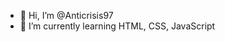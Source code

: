 - 👋 Hi, I’m @Anticrisis97
- 🌱 I’m currently learning HTML, CSS, JavaScript

<!---
Anticrisis97/Anticrisis97 is a ✨ special ✨ repository because its `README.md` (this file) appears on your GitHub profile.
You can click the Preview link to take a look at your changes.
--->
